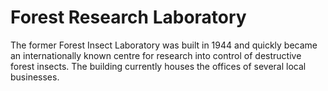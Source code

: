 # Forest Research Laboratory

The former Forest Insect Laboratory was built in 1944 and quickly became an internationally known centre for research into control of destructive forest insects. The building currently houses the offices of several local businesses.
